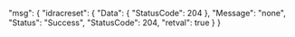﻿
"msg": {
    "idracreset": {
        "Data": {
            "StatusCode": 204
        },
        "Message": "none",
        "Status": "Success",
        "StatusCode": 204,
        "retval": true
    }
}